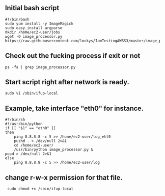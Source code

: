 ## Initial bash script
    
    #!/bin/bash  
    sudo yum install -y ImageMagick
    sudo easy_install argparse
    mkdir /home/ec2-user/jobs
    wget -O image_processor.py https://raw.githubusercontent.com/lockys/IamTestingAWSS3/master/image_processor.py
    
## Check out the fucking process if exit or not

    ps -fa | grep image_processor.py

## Start script right after network is ready.

    sudo vi /sbin/ifup-local

## Example, take interface "eth0" for instance.
    
    #!/bin/sh
    #!/usr/bin/python
    if [[ "$1" == "eth0" ]]
    then
        ping 8.8.8.8 -c 5 >> /home/ec2-user/log_eht0
        pushd . > /dev/null 2>&1
        cd /home/ec2-user/
        /usr/bin/python image_processor.py &
    popd > /dev/null 2>&1
    else
        ping 8.8.8.8 -c 5 >> /home/ec2-user/log
        
## change r-w-x permission for that file.

     sudo chmod +x /sbin/ifup-local
        

